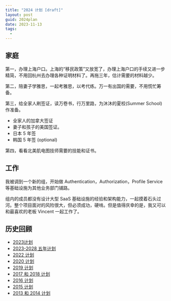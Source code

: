 ```yaml
---
title: "2024 计划 [draft]"
layout: post
guid: 2024plan
date: 2023-11-13
tags:
  -
---
```



## 家庭

第一，办理上海户口。上海的“移民政策”又放宽了，办理上海户口的手续又进一步精简，不用回杭州去办理各种证明材料了。再拖三年，估计需要的材料越少。


第二，陪妻子学雅思，一起考雅思，以考代练。万一有出国的需要，不用慌忙筹备。


第三，给全家人刷签证，读万卷书，行万里路，为沐沐的夏校(Summer School)作准备。

- 全家人的加拿大签证
- 妻子和孩子的美国签证。
- 日本 5 年签
- 韩国 5 年签 (optional)

第四，看看北美肌电图技师需要的技能和证书。


## 工作

我被调到一个新的组，开始做 Authentication，Authorization，Profile Service 等基础设施为其他业务部门铺路。

组内的成员都没有设计大型 SaaS 基础设施的经验和架构能力，一起摸着石头过河。整个项目面对的风险很大，但必须成功，硬啃。但是值得庆幸的是，我又可以和最喜欢的老板 Vincent 一起工作了。



## 历史回顾

- [2023计划](/plan-for-2023.html)
- [2023-2028 五年计划](/five-year-plans-2023.html)
- [2022 计划](/2022-07-08-plan-for-the-Q3-and-Q4-of-2022.html)
- [2020 计划](/plan-for-2020.html)
- [2019 计划](/plan-for-2019.html)
- [2017 和 2018 计划](/plan-for-2017-and-2018.html)
- [2016 计划](/study-plan-2016.html)
- [2015 计划](/my-2014.html)
- [2013 和 2014 计划](/study-plan.html)


